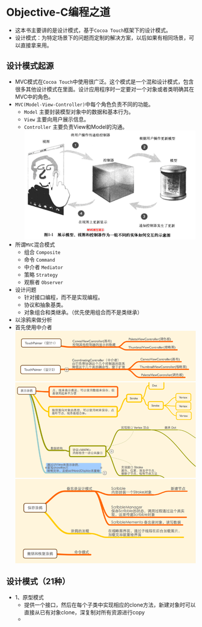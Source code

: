 # Objective-C编程之道
- 这本书主要讲的是设计模式，基于`Cocoa Touch`框架下的设计模式。
- 设计模式：为特定场景下的问题而定制的解决方案，以后如果有相同场景，可以直接拿来用。

## 设计模式起源
- MVC模式在`Cocoa Touch`中使用很广泛。这个模式是一个混和设计模式，包含很多其他设计模式在里面。设计应用程序时一定要对一个对象或者类明确其在MVC中的角色。
- `MVC(Model-View-Controller)`中每个角色负责不同的功能。
    - `Model` 主要封装模型对象中的数据和基本行为。
    - `View` 主要向用户展示信息。
    - `Controller` 主要负责View和Model的沟通。
![](Snip20151107_1.png)
- 所谓`MVC`混合模式
    - 组合 `Composite`
    - 命令 `Command`
    - 中介者 `Mediator`
    - 策略 `Strategy`
    - 观察者 `Observer`
- 设计问题
    - 针对接口编程，而不是实现编程。
    - 协议和抽象基类。
    - 对象组合和类继承。（优先使用组合而不是类继承）
- 以涂鸦来做分析
- 首先使用中介者
![](images/Snip20151108_3.png)
![](images/Snip20151108_4.png)
![](images/Snip20151108_6.png)

## 设计模式（21种）
- 1、原型模式
    - 提供一个接口，然后在每个子类中实现相应的clone方法，新建对象时可以直接从已有对象clone，深复制对所有资源进行copy
    - 